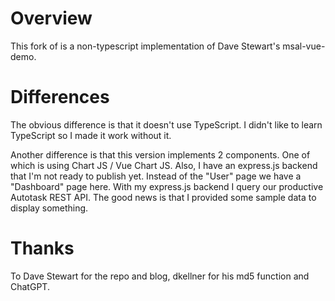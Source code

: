 # Overview

This fork of is a non-typescript implementation of Dave Stewart's msal-vue-demo.

# Differences

The obvious difference is that it doesn't use TypeScript. I didn't like to learn TypeScript so I made it work without it.

Another difference is that this version implements 2 components. One of which is using Chart JS / Vue Chart JS.
Also, I have an express.js backend that I'm not ready to publish yet. Instead of the "User" page we have a "Dashboard" page here.
With my express.js backend I query our productive Autotask REST API. 
The good news is that I provided some sample data to display something.

# Thanks

To Dave Stewart for the repo and blog, dkellner for his md5 function and ChatGPT.
